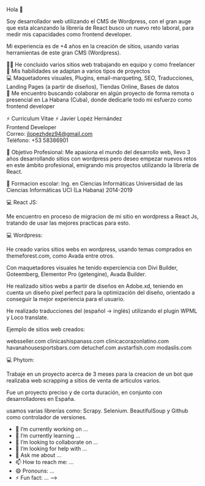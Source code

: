 Hola 👋

Soy desarrollador web utilizando el CMS de Wordpress, con el gran auge que esta alcanzando la librería de React busco un nuevo reto laboral, para medir mis capacidades como frontend developer.

Mi experiencia es de +4 años en la creación de sitios, usando varias herramientas de este gran CMS (Wordpress).

👨‍💻 He concluido varios sitios web trabajando en equipo y como freelancer<br/>
💯 Mis habilidades se adaptan a varios tipos de proyectos<br/>
💻 Maquetadores visuales, Plugins, email-marqueting, SEO, Traducciones, Landing Pages (a partir de diseños), Tiendas Online, Bases de datos<br/>
👯 Me encuentro buscando colaborar en algún proyecto de forma remota o presencial en La Habana (Cuba), donde dedicarle todo mi esfuerzo como frontend developer

⚡ Curriculum Vitae ⚡
Javier Lopéz Hernández<br/>
Frontend Developer<br/>
Correo: jlopezhdez94@gmail.com<br/>
Teléfono: +53 58386901

🤔 Objetivo Profesional: Me apasiona el mundo del desarrollo web, llevo 3 años desarrollando sitios con wordpress pero deseo empezar nuevos retos en este ámbito profesional, emigrando mis proyectos utilizando la librería de React.

👯 Formacion escolar: Ing. en Ciencias Informáticas Universidad de las Ciencias Informáticas UCI (La Habana) 2014-2019


💻 React JS:

Me encuentro en proceso de migracion de mi sitio en wordpress a React Js, tratando de usar las mejores practicas para esto.

💻 Wordpress:

He creado varios sitios webs en wordpress, usando temas comprados en themeforest.com, como Avada entre otros.

Con maquetadores visuales he tenido experciencia con Divi Builder, Goteemberg, Elementor Pro (getengine), Avada Builder.

He realizado sitios webs a partir de diseños en Adobe.xd, teniendo en cuenta un diseño pixel perfect para la optimización del diseño, orientado a conseguir la mejor experiencia para el usuario.

He realizado traducciones del (español -> inglés) utilizando el plugin WPML y Loco translate.

Ejemplo de sitios web creados:

websseller.com
clinicashispanass.com
clinicacorazonlatino.com
havanahousesportsbars.com
detuchef.com
avstarfish.com
modaslis.com

💻 Phytom:

Trabaje en un proyecto acerca de 3 meses para la creacion de un bot que realizaba web scrapping a sitios de venta de articulos varios.

Fue un proyecto preciso y de corta duración, en conjunto con desarrolladores en España.

usamos varias librerías como: Scrapy. Selenium. BeautifulSoup y Github como controlador de versiones.


- 🔭 I’m currently working on ...
- 🌱 I’m currently learning ...
- 👯 I’m looking to collaborate on ...
- 🤔 I’m looking for help with ...
- 💬 Ask me about ...
- 📫 How to reach me: ...
- 😄 Pronouns: ...
- ⚡ Fun fact: ...
-->
